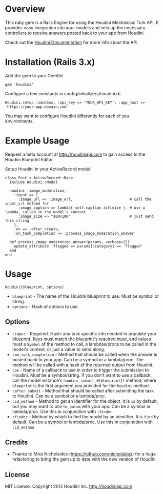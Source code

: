 # Overview

This ruby gem is a Rails Engine for using the Houdini Mechanical Turk API. It provides easy integration into your models and sets up the necessary controllers to receive answers posted back to your app from Houdini.

Check out the [Houdini Documentation](http://houdini.tenderapp.com/kb/developer-docs/api-v1) for more info about the API.

# Installation (Rails 3.x)

Add the gem to your Gemfile

    gem 'houdini'

Configure a few constants in config/initializers/houdini.rb

    Houdini.setup :sandbox, :api_key => 'YOUR_API_KEY', :app_host => 'https://your-app-domain.com'

You may want to configure Houdini differently for each of you environments.

# Example Usage

Request a beta account at http://houdiniapi.com to gain access to the Houdini Blueprint Editor.

Setup Houdini in your ActiveRecord model:

    class Post < ActiveRecord::Base
      include Houdini::Model

      houdini :image_moderation,
        :input => {
          :image_url => :image_url,                          # call the input_url method for
          :image_caption => lambda{ self.caption.titleize }, # use a lambda, called in the model's context
          :image_size => "100x100"                           # just send this string 
        },
        :on => :after_create,
        :on_task_completion => :process_image_moderation_answer

      def process_image_moderation_answer(params, verbose={})
        update_attribute :flagged => params[:category] == 'flagged'
      end
    end

# Usage

`houdini(blueprint, options)`

* `blueprint` - The name of the Houdini blueprint to use. Must be symbol or string.
* `options` - Hash of options to use.

## Options
* `:input` - Required. Hash: any task specific info needed to populate your blueprint. Keys must match the blueprint's required input, and values must a `Symbol` of the method to call, a lambdas/procs to be called in the model's context, or just a value to send along.
* `:on_task_completion` - Method that should be called when the answer is posted back to your app. Can be a symbol or a lambda/proc. The method will be called with a hash of the returned output from Houdini.
* `:on` - Name of a callback to use in order to trigger the submission to Houdini. Must be a symbol/string. If you don't want to use a callback, call the model instance's `houdini_submit_#{blueprint}!` method, where `blueprint` is the first argument you provided for the `houdini` method.
* `:after_submit` - Method that should be called after submitting the task to Houdini. Can be a symbol or a lambda/proc.
* `:id_method` - Method to get an identifier for the object. It is `id` by default, but you may want to use `to_param` with your app. Can be a symbol or lambda/proc. Use this in conjunction with `:finder`.
* `:finder` - Method by which to find the model by an identifier. It is `find` by default. Can be a symbol or lambda/proc.  Use this in conjunction with `:id_method`.

## Credits

* Thanks to Mike Nicholaides (https://github.com/nicholaides) for a huge refactoring to bring the gem up to date with the new version of Houdini.

## License

MIT License. Copyright 2012 Houdini Inc. http://houdiniapi.com
